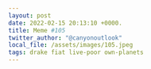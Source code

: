 ```yaml
---
layout: post
date: 2022-02-15 20:13:10 +0000.
title: Meme #105
twitter_author: "@canyonoutlook"
local_file: /assets/images/105.jpeg
tags: drake fiat live-poor own-planets
---
```

